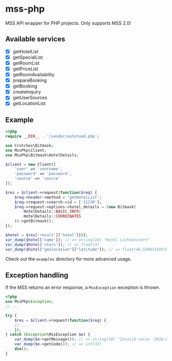 # mss-php

MSS API wrapper for PHP projects.
Only supports MSS 2.0!

## Available services

- [x] getHotelList
- [x] getSpecialList
- [x] getRoomList
- [x] getPriceList
- [x] getRoomAvailability
- [x] prepareBooking
- [x] getBooking
- [x] createInquiry
- [x] getUserSources
- [x] getLocationList

## Example

```php
<?php
require __DIR__ . '/vendor/autoload.php';

use Crutches\Bitmask;
use MssPhp\Client;
use MssPhp\Bitmask\HotelDetails;

$client = new Client([
    'user' => 'username',
    'password' => 'password',
    'source' => 'source'
]);

$res = $client->request(function($req) {
    $req->header->method = 'getHotelList';
    $req->request->search->id = ['11230'];
    $req->request->options->hotel_details = (new Bitmask(
        HotelDetails::BASIC_INFO|
        HotelDetails::COORDINATES
    ))->getBitmask();
});

$hotel = $res['result']['hotel'][0];
var_dump($hotel['name']); // => string(18) "Hotel Lichtenstern"
var_dump($hotel['stars']); // => float(3)
var_dump($hotel["geolocation"]["latitude"]); // => float(46.53063158978)
```

Check out the `examples` directory for more advanced usage.

## Exception handling

If the MSS returns an error response, a `MssException` exception is thrown.

```php
<?php
use MssPhp\Exception;
// ...

try {
    $res = $client->request(function($req) {
    // ...
    });
} catch (Exception\MssException $e) {
    var_dump($e->getMessage()); // => string(50) "Invalid value '2016-04-08' for parameter 'arrival'"
    var_dump($e->getCode()); // => int(32)
    die();
}
```
